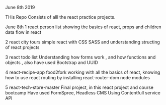 June 8th 2019


THis Repo Consists of alll the react practice projects.


June 8th 
1 react person list 
showing the basics of react, props and children data flow in react 

2 react city tours 
simple react with CSS SASS and understanding structing of react projects

3 react todo list 
Understanding how forms work , and how functions and objects , also have used Bootstrap and UUID 

4 react-recipe-app food2fork
working with all the basics of react, knowing how to use react routing by installing react-router-dom node modules

5 react-tech-store-master
Final project, in this react project and course bootcamp
Have used FormSpree, Headless CMS Using Contentfull service API